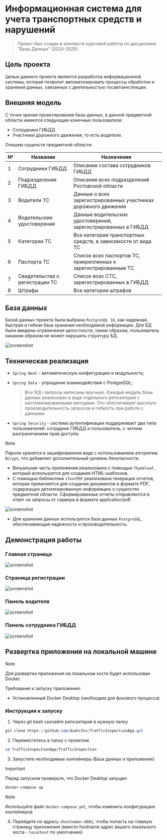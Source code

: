 # Информационная система для учета транспортных средств и нарушений
> Проект был создан в контексте курсовой работы по дисциплине "Базы Данных" (2024-2025)

## Цель проекта
Целью данного проекта является разработка информационной системы, которая позволит автоматизировать процессы обработки и хранения данных, связанных с деятельностью госавтоинспекции.

## Внешняя модель
С точки зрения проектирования базы данных, в данной предметной области имеются следующие конечные пользователи: 
- Сотрудники ГИБДД
- Участники дорожного движения, то есть водители.

Опишем сущности предметной области:

| № |	Название | Назначение |
|---|----------|------------|
| 1	|Сотрудники ГИБДД|Описание состава сотрудников ГИБДД|
| 2	|Подразделения ГИБДД|Описание всех подразделений Ростовской области|
| 3	|Водители ТС|Данные о всех зарегистрированных участниках дорожного движения|
| 4	|Водительские удостоверения|Данные водительских удостоверений, зарегистрированных в ГИБДД|
| 5	|Категории ТС|Все категории транспортных средств, в зависимости от вида ТС|
| 6	|Паспорта ТС|Список всех паспортов ТС, прикрепленных к зарегистрированным ТС|
| 7	|Свидетельства о регистрации ТС|Список всех СТС, зарегистрированных в ГИБДД|
| 8	|Штрафы|Все категории штрафов|

## База данных
Базой данных проекта была выбрана `PostgreSQL 16`, как надежная, быстрая и гибкая база хранения необходимой информации.
Для БД были введены ограничения целостности, таким образом, пользователь никаким образом не может нарушить структуру БД.

![screenshot](images/Schema.png)

## Техническая реализация
- `Spring Boot` - автоматическую конфигурацию и модульность;
- `Spring Data` - упрощение взаимодействия с PostgreSQL;
  
  > Все SQL-запросы написаны вручную. Каждый модуль базы данных реализован в виде отдельного репозитория с кастомизированными методами. Это обеспечивает высокую производительность запросов и гибкость при работе с данными.
- `Spring Security` - система аутентификации поддерживает два типа пользователей: сотрудник ГИБДД и пользователь, с четким разграничением прав доступа. 

> [!NOTE]
> Пароли хранятся в зашифрованном виде с использованием алгоритма `BCrypt`, что добавляет дополнительный уровень безопасности.
- Визуальная часть приложения реализована с помощью `Thymeleaf`, который используется для создания HTML-шаблонов.
- С помощью библиотеки `iTextPDF` реализована генерация отчетов, которая применяется для создания документов в формате PDF, содержащих детализированную информацию о сущностях предметной области. Сформированные отчеты отправляются в ответ на запросы от сервера в формате application/pdf.

![screenshot](images/report.png)
- Для хранения данных используется база данных `PostgreSQL`, обеспечивающая надежность и производительность.

## Демонстрация работы
### Главная страница
![screenshot](images/main_page.png)
### Страница регистрации
![screenshot](images/registration_page.png)
### Панель водителя
![screenshot](images/driver_page.png)
### Панель сотрудника ГИБДД
![screenshot](images/employee_page.png)

## Развертка приложения на локальной машине
> [!NOTE]
> Для развертки приложения на локальном хосте будет использован Docker.

Требования к запуску приложения:
- Установленный Docker Desktop (необходим для фонового процесса)
### Инструкция к запуску
1. Через git bash скачайте репозиторий в нужную папку
```powershell
git clone https://github.com/duahifnv/TrafficInspectionApp.git
```
2. Переместитесь в папку с проектом
```powershell
cd TrafficInspectionApp/TrafficInspection
```
3. Запустите необходимые контейнеры (База данных и приложение)
> [!IMPORTANT]
> Перед запуском проверьте, что Docker Desktop запущен
```powershell
docker-compose up
```
> [!NOTE]
> Используйте файл `docker-compose.yml`, чтобы изменить конфигурацию контейнеров
4. Перейдите по адресу `<hostname>:8081`, чтобы попасть на главную страницу приложения (вместо hostname адрес вашего локального хоста - `localhost` по умолчанию)
